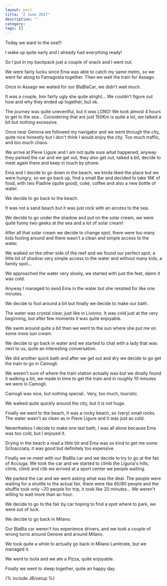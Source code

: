 ```yaml
---
layout: post
title: "2 June 2017"
description: ""
category: 
tags: []
---
```


Today we want to the sea!!!

I wake up quite early and I already had everything ready!

So I put in my backpack just a couple of snack and I went out.

We were fairly lucku since Ema was able to catch my same metro, so we went far along to Famagosta together.
Then we wait the train for Assago.

Once in Assago we waited for our BlaBlaCar, we didn't wait much.

It was a couple, him fairly ugly she quite alright... We couldn't figure out how and why they ended up together, but ok.

The journey was quite uneventful, but it was LONG! We took almost 4 hours to get to the sea... Considering that are just 150Km is quite a lot, we talked a bit but nothing excessive.

Once near Genova we followed my navigator and we went through the city, quite nice honestly but I don't think I would enjoy the city. Too much traffic, and too much chaos.

We arrive at Pieve Ligure and I am not quite sure what happened, anyway they parked the car and we get out, they also get out, talked a bit, decide to meet again there and keep in touch by phone.

Ema and I decide to go down in the beach, we kinda liked the place but we were hungry, so we go back up, find a small Bar and decided to take 16€ of food, with two Piadine (quite good), coke, coffee and also a new bottle of water.

We decide to go back to the beach.

It was not a sand beach but it was just rock with an access to the sea.

We decide to go under the shadow and put on the solar cream, we were quite funny two geeks at the sea and a lot of solar cream! 

After all that solar cream we decide to change spot, there were too many kids fooling around and there wasn't a clean and simple access to the water.

We walked on the other side of the reef and we found our perfect spot, a little bit of shadow very simple access to the water and without many kids, a family spot...

We approached the water very slowly, we started with just the feet, damn it was cold.

Anyway I managed to send Ema in the water but she resisted for like one minutes.

We decide to fool around a bit but finally we decide to make our bath.

The water was crystal clear, just like in Livorno. It was cold just at the very beginning, but after few moments it was quite enjoyable.

We swim around quite a bit then we went to the sun where she put me on some more sun cream.

We decide to go back in water and we started to chat with a lady that was next to us, quite an interesting conversation.

We did another quick bath and after we get out and dry we decide to go get the train to go in Camogli.

We weren't sure of where the train station actually was but we dinally found it walking a bit, we made in time to get the train and in roughly 10 minutes we were in Camogli.

Camogli was nice, but nothing special.. Very, too much, touristic.

We walked quite quickly around the city, but it is not huge.

Finally we went to the beach, it was a rocky beach, so (very) small rocks. The water wasn't as clean as in Pieve Ligure and it was just as cold.

Nevertheless I decide to make one last bath, I was all alone because Ema was too cold, but I enjoyed it.

Drying in the beach a read a little bit and Ema was so kind to get me some Schiacciata, it was good but definitely too expensive.

Finally we re-meet with our BlaBla car and we decide to try to go at the fair of Acciuga. 
We took the car and we started to climb the Liguria's hills, climb, climb and clib we arrived at a sport center we people waiting.

We parked the car and we went asking what was the deal. The people were waiting for a shuttle to the actual fair, there were like 60/80 people and the shuffle took only ~20 people for trip, it took like 20 minutes... We weren't willing to wait more than an hour.

We decide to go to the fair by car hoping to find a spot where to park, we were out of luck.

We decide to go back in Milano.

Our BlaBla car weren't too experience drivers, and we took a couple of wrong turns around Genove and around Milano.

We took quite a while to actually go back in Milano Lambrate, but we managed it.

We went to Isola and we ate a Pizza, quite enjoyable.

Finally we went to sleep together, quite an happy day.








{% include JB/setup %}
